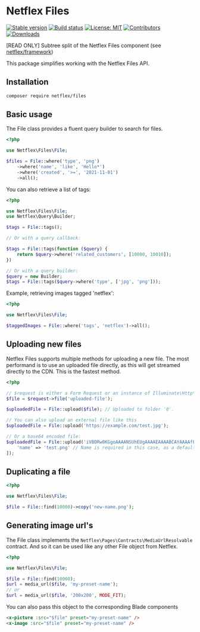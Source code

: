 # Netflex Files

<a href="https://packagist.org/packages/netflex/files"><img src="https://img.shields.io/packagist/v/netflex/files?label=stable" alt="Stable version"></a>
<a href="https://github.com/netflex-sdk/framework/actions/workflows/split_monorepo.yaml"><img src="https://github.com/netflex-sdk/framework/actions/workflows/split_monorepo.yaml/badge.svg" alt="Build status"></a>
<a href="https://opensource.org/licenses/MIT"><img src="https://img.shields.io/github/license/netflex-sdk/log.svg" alt="License: MIT"></a>
<a href="https://github.com/netflex-sdk/sdk/graphs/contributors"><img src="https://img.shields.io/github/contributors/netflex-sdk/sdk.svg?color=green" alt="Contributors"></a>
<a href="https://packagist.org/packages/netflex/files/stats"><img src="https://img.shields.io/packagist/dm/netflex/files" alt="Downloads"></a>

[READ ONLY] Subtree split of the Netflex Files component (see [netflex/framework](https://github.com/netflex-sdk/framework))

This package simplifies working with the Netflex Files API.

## Installation

```bash
composer require netflex/files
```

## Basic usage

The File class provides a fluent query builder to search for files.

```php
<?php

use Netflex\Files\File;

$files = File::where('type', 'png')
    ->where('name', 'like', 'Hello*')
    ->where('created', '>=', '2021-11-01')
    ->all();
```

You can also retrieve a list of tags:

```php
<?php

use Netflex\Files\File;
use Netflex\Query\Builder;

$tags = File::tags();

// Or with a query callback:

$tags = File::tags(function ($query) {
    return $query->where('related_customers', [10000, 10010]);
})

// Or with a query builder:
$query = new Builder;
$tags = File::tags($query->where('type', ['jpg', 'png']));
```

Example, retrieving images tagged 'netflex':

```php
<?php

use Netflex\Files\File;

$taggedImages = File::where('tags', 'netflex')->all();
```

## Uploading new files

Netflex Files supports multiple methods for uploading a new file.
The most performand is to use an uploaded file directly, as this will get streamed directly to the CDN. This is the fastest method.

```php
<?php

// $request is either a Form Request or an instance of Illuminate\Http\Request
$file = $request->file('uploaded-file');

$uploadedFile = File::upload($file); // Uploaded to folder '0'.

// You can also upload an external file like this
$uploadedFile = File::upload('https://example.com/test.jpg');

// Or a base64 encoded file:
$uploadedFile = File::upload('iVBORw0KGgoAAAANSUhEUgAAAAEAAAABCAYAAAAfFcSJAAAADUlEQVR42mP8z/C/HgAGgwJ/lK3Q6wAAAABJRU5ErkJggg==', [
    'name' => 'test.png' // Name is required in this case, as a default name cannot be infered
]);
```

## Duplicating a file

```php
<?php

use Netflex\Files\File;

$file = File::find(10000)->copy('new-name.png');
```

## Generating image url's

The File class implements the `Netflex\Pages\Contracts\MediaUrlResolvable` contract. And so it can be used like any other File object from Netflex.

```php
<?php

use Netflex\Files\File;

$file = File::find(10000);
$url = media_url($file, 'my-preset-name');
// or
$url = media_url($file, '200x200', MODE_FIT);
```

You can also pass this object to the corresponding Blade components

```html
<x-picture :src="$file" preset="my-preset-name" />
<x-image :src="$file" preset="my-preset-name" />
```